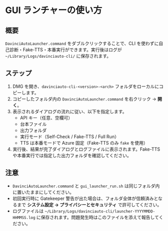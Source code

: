 # GUI ランチャーの使い方

## 概要
`DavinciAutoLauncher.command` をダブルクリックすることで、CLI を使わずに自己診断・Fake-TTS・本番実行ができます。実行後はログが `~/Library/Logs/davinciauto-cli/` に保存されます。

## ステップ
1. DMG を開き、`davinciauto-cli-<version>-<arch>` フォルダをローカルにコピーします。
2. コピーしたフォルダ内の `DavinciAutoLauncher.command` を右クリック → **開く**。
3. 表示されるダイアログの流れに従い、以下を指定します。
   - API キー（任意、空欄可）
   - 台本ファイル
   - 出力フォルダ
   - 実行モード（Self-Check / Fake-TTS / Full Run）
   - TTS は本番モードで Azure 固定（Fake-TTS のみ `fake` を使用）
4. 実行後、結果が完了ダイアログとログファイルに表示されます。Fake-TTS や本番実行では指定した出力フォルダを確認してください。

## 注意
- `DavinciAutoLauncher.command` と `gui_launcher_run.sh` は同じフォルダ内に置いたままにしてください。
- 初回実行時に Gatekeeper 警告が出た場合は、フォルダ全体が信頼済みとなるまで **システム設定 → プライバシーとセキュリティ** で許可してください。
- ログファイルは `~/Library/Logs/davinciauto-cli/launcher-YYYYMMDD-HHMMSS.log` に保存されます。問題発生時はこのファイルを添えて報告してください。
